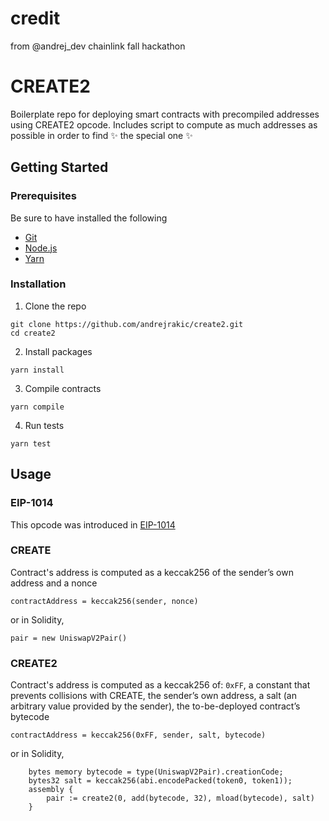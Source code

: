 # credit 
from @andrej_dev chainlink fall hackathon

# CREATE2

Boilerplate repo for deploying smart contracts with precompiled addresses using CREATE2 opcode. Includes script to compute as much addresses as possible in order to find :sparkles: the special one :sparkles:

## Getting Started

### Prerequisites

Be sure to have installed the following

- [Git](https://git-scm.com/book/en/v2/Getting-Started-Installing-Git)
- [Node.js](https://nodejs.org/en/download/)
- [Yarn](https://yarnpkg.com/getting-started/install) 

### Installation

1) Clone the repo
```
git clone https://github.com/andrejrakic/create2.git
cd create2
```
2) Install packages
```
yarn install
```
3) Compile contracts
```
yarn compile
```
4) Run tests
```
yarn test
```

## Usage

### EIP-1014

This opcode was introduced in [EIP-1014](https://github.com/ethereum/EIPs/blob/master/EIPS/eip-1014.md)

### CREATE

Contract's address is computed as a keccak256 of the sender’s own address and a nonce

`contractAddress = keccak256(sender, nonce)`

or in Solidity,

```solidity
pair = new UniswapV2Pair()
```

### CREATE2

Contract's address is computed as a keccak256 of: `0xFF`, a constant that prevents collisions with CREATE, the sender’s own address, a salt (an arbitrary value provided by the sender), the to-be-deployed contract’s bytecode

`contractAddress = keccak256(0xFF, sender, salt, bytecode)`

or in Solidity,

```solidity
    bytes memory bytecode = type(UniswapV2Pair).creationCode;
    bytes32 salt = keccak256(abi.encodePacked(token0, token1));
    assembly {
        pair := create2(0, add(bytecode, 32), mload(bytecode), salt)
    }
```
